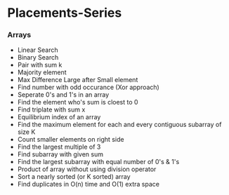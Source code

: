 # Placements-Series

### Arrays
- Linear Search
- Binary Search
- Pair with sum k
- Majority element
- Max Difference Large after Small element
- Find number with odd occurance (Xor approach)
- Seperate 0's and 1's in an array
- Find the element who's sum is cloest to 0
- Find triplate with sum x
- Equilibrium index of an array
- Find the maximum element for each and every contiguous subarray of size K
- Count smaller elements on right side
- Find the largest multiple of 3
- Find subarray with given sum
- Find the largest subarray with equal number of 0's & 1's
- Product of array without using division operator
- Sort a nearly sorted (or K sorted) array
- Find duplicates in O(n) time and O(1) extra space